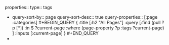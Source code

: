 properties::
type:: tags

- query-sort-by:: page
  query-sort-desc:: true
  query-properties:: [:page :categories]
  #+BEGIN_QUERY
  {
      :title [:h2 "All Pages"]
      :query [:find (pull ?p [*])
      :in $ ?current-page
      :where
          (page-property ?p :tags ?current-page)
      ]
      :inputs [:current-page]
  }
  #+END_QUERY
-